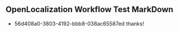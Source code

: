 ## OpenLocalization Workflow Test MarkDown
* 56d408a0-3803-4192-bbb8-038ac65587ed thanks!

<!--HONumber=Jul16_HO5-->


